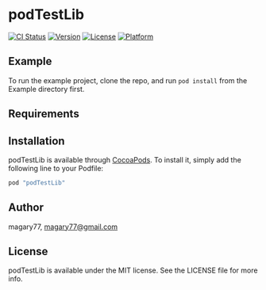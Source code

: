 # podTestLib

[![CI Status](http://img.shields.io/travis/magary77/podTestLib.svg?style=flat)](https://travis-ci.org/magary77/podTestLib)
[![Version](https://img.shields.io/cocoapods/v/podTestLib.svg?style=flat)](http://cocoapods.org/pods/podTestLib)
[![License](https://img.shields.io/cocoapods/l/podTestLib.svg?style=flat)](http://cocoapods.org/pods/podTestLib)
[![Platform](https://img.shields.io/cocoapods/p/podTestLib.svg?style=flat)](http://cocoapods.org/pods/podTestLib)

## Example

To run the example project, clone the repo, and run `pod install` from the Example directory first.

## Requirements

## Installation

podTestLib is available through [CocoaPods](http://cocoapods.org). To install
it, simply add the following line to your Podfile:

```ruby
pod "podTestLib"
```

## Author

magary77, magary77@gmail.com

## License

podTestLib is available under the MIT license. See the LICENSE file for more info.
